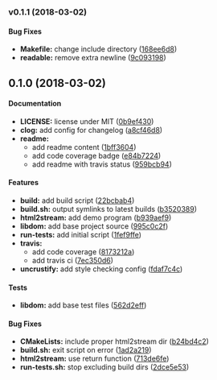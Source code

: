 <a name="v0.1.1"></a>
### v0.1.1 (2018-03-02)


#### Bug Fixes

* **Makefile:**  change include directory ([168ee6d8](168ee6d8))
* **readable:**  remove extra newline ([9c093198](9c093198))



<a name="0.1.0"></a>
## 0.1.0 (2018-03-02)


#### Documentation

* **LICENSE:**  license under MIT ([0b9ef430](0b9ef430))
* **clog:**  add config for changelog ([a8cf46d8](a8cf46d8))
* **readme:**
  *  add readme content ([1bff3604](1bff3604))
  *  add code coverage badge ([e84b7224](e84b7224))
  *  add readme with travis status ([959bcb94](959bcb94))

#### Features

* **build:**  add build script ([22bcbab4](22bcbab4))
* **build.sh:**  output symlinks to latest builds ([b3520389](b3520389))
* **html2stream:**  add demo program ([b939aef9](b939aef9))
* **libdom:**  add base project source ([995c0c2f](995c0c2f))
* **run-tests:**  add initial script ([1fef9ffe](1fef9ffe))
* **travis:**
  *  add code coverage ([8173212a](8173212a))
  *  add travis ci ([7ec350d6](7ec350d6))
* **uncrustify:**  add style checking config ([fdaf7c4c](fdaf7c4c))

#### Tests

* **libdom:**  add base test files ([562d2eff](562d2eff))

#### Bug Fixes

* **CMakeLists:**  include proper html2stream dir ([b24bd4c2](b24bd4c2))
* **build.sh:**  exit script on error ([1ad2a219](1ad2a219))
* **html2stream:**  use return function ([713de6fe](713de6fe))
* **run-tests.sh:**  stop excluding build dirs ([2dce5e53](2dce5e53))



